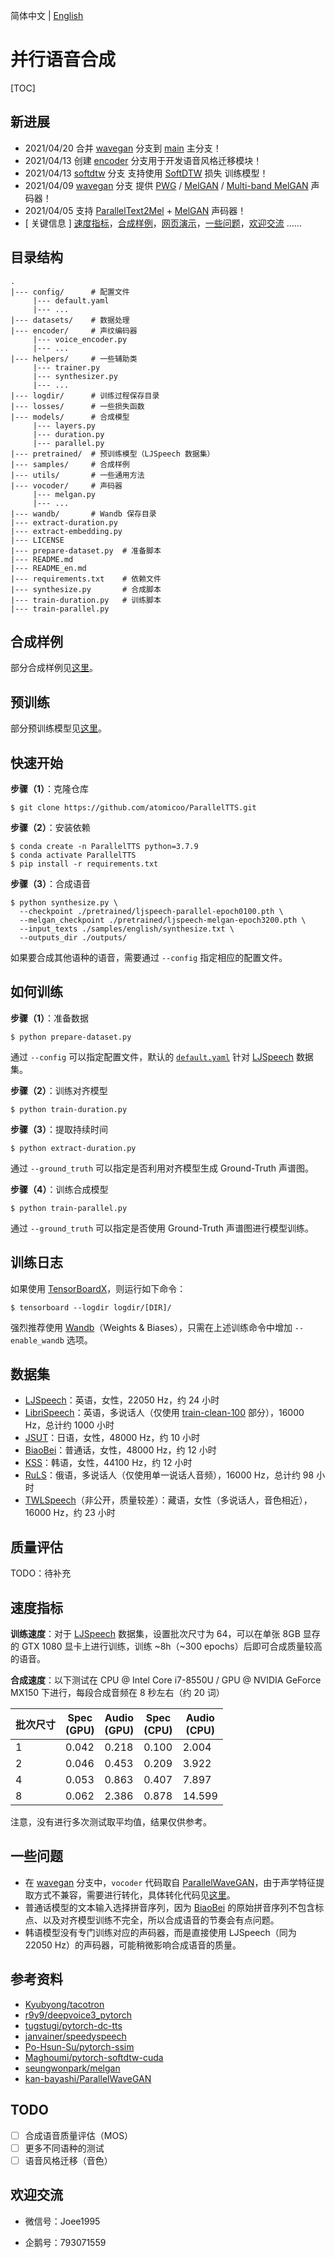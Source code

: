 简体中文 | [English](./README_en.md)

# 并行语音合成

[TOC]

## 新进展

- 2021/04/20 合并 [wavegan](https://github.com/atomicoo/ParallelTTS/tree/wavegan) 分支到 [main](https://github.com/atomicoo/ParallelTTS/tree/main) 主分支！
- 2021/04/13 创建 [encoder](https://github.com/atomicoo/ParallelTTS/tree/encoder) 分支用于开发语音风格迁移模块！
- 2021/04/13 [softdtw](https://github.com/atomicoo/ParallelTTS/tree/softdtw) 分支 支持使用 [SoftDTW](https://arxiv.org/abs/1703.01541) 损失 训练模型！
- 2021/04/09 [wavegan](https://github.com/atomicoo/ParallelTTS/tree/wavegan) 分支 提供 [PWG](https://arxiv.org/abs/1910.11480) / [MelGAN](https://arxiv.org/abs/1910.06711) / [Multi-band MelGAN](https://arxiv.org/abs/2005.05106) 声码器！
- 2021/04/05 支持 [ParallelText2Mel](https://github.com/atomicoo/ParallelTTS/blob/main/models/parallel.py) + [MelGAN](https://arxiv.org/abs/1910.06711) 声码器！
- [ 关键信息 ]  [速度指标](#速度指标)，[合成样例](https://github.com/atomicoo/ParallelTTS/tree/main/samples/)，[网页演示](https://github.com/atomicoo/PTTS-WebAPP)，[一些问题](#一些问题)，[欢迎交流](#欢迎交流) ……

## 目录结构

```
.
|--- config/      # 配置文件
     |--- default.yaml
     |--- ...
|--- datasets/    # 数据处理
|--- encoder/     # 声纹编码器
     |--- voice_encoder.py
     |--- ...
|--- helpers/     # 一些辅助类
     |--- trainer.py
     |--- synthesizer.py
     |--- ...
|--- logdir/      # 训练过程保存目录
|--- losses/      # 一些损失函数
|--- models/      # 合成模型
     |--- layers.py
     |--- duration.py
     |--- parallel.py
|--- pretrained/  # 预训练模型（LJSpeech 数据集）
|--- samples/     # 合成样例
|--- utils/       # 一些通用方法
|--- vocoder/     # 声码器
     |--- melgan.py
     |--- ...
|--- wandb/       # Wandb 保存目录
|--- extract-duration.py
|--- extract-embedding.py
|--- LICENSE
|--- prepare-dataset.py  # 准备脚本
|--- README.md
|--- README_en.md
|--- requirements.txt    # 依赖文件
|--- synthesize.py       # 合成脚本
|--- train-duration.py   # 训练脚本
|--- train-parallel.py
```

## 合成样例

部分合成样例见[这里](https://github.com/atomicoo/ParallelTTS/tree/main/samples/)。

## 预训练

部分预训练模型见[这里](https://github.com/atomicoo/ParallelTTS/tree/main/pretrained/)。

## 快速开始

**步骤（1）**：克隆仓库

```shell
$ git clone https://github.com/atomicoo/ParallelTTS.git
```

**步骤（2）**：安装依赖

```shell
$ conda create -n ParallelTTS python=3.7.9
$ conda activate ParallelTTS
$ pip install -r requirements.txt
```

**步骤（3）**：合成语音

```shell
$ python synthesize.py \
  --checkpoint ./pretrained/ljspeech-parallel-epoch0100.pth \
  --melgan_checkpoint ./pretrained/ljspeech-melgan-epoch3200.pth \
  --input_texts ./samples/english/synthesize.txt \
  --outputs_dir ./outputs/
```

如果要合成其他语种的语音，需要通过 `--config` 指定相应的配置文件。

## 如何训练

**步骤（1）**：准备数据

```shell
$ python prepare-dataset.py
```

通过 `--config` 可以指定配置文件，默认的 [`default.yaml`](https://github.com/atomicoo/ParallelTTS/blob/main/config/default.yaml) 针对 [LJSpeech](https://keithito.com/LJ-Speech-Dataset/) 数据集。

**步骤（2）**：训练对齐模型

```shell
$ python train-duration.py
```

**步骤（3）**：提取持续时间

```shell
$ python extract-duration.py
```

通过 `--ground_truth` 可以指定是否利用对齐模型生成 Ground-Truth 声谱图。

**步骤（4）**：训练合成模型

```shell
$ python train-parallel.py
```

通过 `--ground_truth` 可以指定是否使用 Ground-Truth 声谱图进行模型训练。

## 训练日志

如果使用 [TensorBoardX](https://github.com/lanpa/tensorboardX)，则运行如下命令：

```
$ tensorboard --logdir logdir/[DIR]/
```

强烈推荐使用 [Wandb](https://wandb.ai/)（Weights & Biases），只需在上述训练命令中增加 `--enable_wandb` 选项。

## 数据集

- [LJSpeech](https://keithito.com/LJ-Speech-Dataset/)：英语，女性，22050 Hz，约 24 小时
- [LibriSpeech](https://www.openslr.org/12/)：英语，多说话人（仅使用 [train-clean-100](https://www.openslr.org/resources/12/train-clean-100.tar.gz) 部分），16000 Hz，总计约 1000 小时
- [JSUT](https://sites.google.com/site/shinnosuketakamichi/publication/jsut)：日语，女性，48000 Hz，约 10 小时
- [BiaoBei](https://www.data-baker.com/open_source.html)：普通话，女性，48000 Hz，约 12 小时
- [KSS](https://www.kaggle.com/bryanpark/korean-single-speaker-speech-dataset)：韩语，女性，44100 Hz，约 12 小时
- [RuLS](https://www.openslr.org/96/)：俄语，多说话人（仅使用单一说话人音频），16000 Hz，总计约 98 小时
- [TWLSpeech](#)（非公开，质量较差）：藏语，女性（多说话人，音色相近），16000 Hz，约 23 小时

## 质量评估

TODO：待补充

## 速度指标

**训练速度**：对于 [LJSpeech](https://keithito.com/LJ-Speech-Dataset/) 数据集，设置批次尺寸为 64，可以在单张 8GB 显存的 GTX 1080 显卡上进行训练，训练 ~8h（~300 epochs）后即可合成质量较高的语音。

**合成速度**：以下测试在 CPU @ Intel Core i7-8550U / GPU @ NVIDIA GeForce MX150 下进行，每段合成音频在 8 秒左右（约 20 词）

| 批次尺寸 | Spec<br>(GPU) | Audio<br>(GPU) | Spec<br>(CPU) | Audio<br>(CPU) |
| -------- | ------------- | -------------- | ------------- | -------------- |
| 1        | 0.042         | 0.218          | 0.100         | 2.004          |
| 2        | 0.046         | 0.453          | 0.209         | 3.922          |
| 4        | 0.053         | 0.863          | 0.407         | 7.897          |
| 8        | 0.062         | 2.386          | 0.878         | 14.599         |

注意，没有进行多次测试取平均值，结果仅供参考。

## 一些问题

- 在 [wavegan](https://github.com/atomicoo/ParallelTTS/tree/wavegan) 分支中，`vocoder` 代码取自 [ParallelWaveGAN](https://github.com/kan-bayashi/ParallelWaveGAN)，由于声学特征提取方式不兼容，需要进行转化，具体转化代码见[这里](https://github.com/atomicoo/ParallelTTS/blob/4eb44679271494f1d478da281ae474a07dfe77c6/synthesize.wave.py#L79-L85)。
- 普通话模型的文本输入选择拼音序列，因为 [BiaoBei](https://www.data-baker.com/open_source.html) 的原始拼音序列不包含标点、以及对齐模型训练不完全，所以合成语音的节奏会有点问题。
- 韩语模型没有专门训练对应的声码器，而是直接使用 LJSpeech（同为 22050 Hz）的声码器，可能稍微影响合成语音的质量。

## 参考资料

- [Kyubyong/tacotron](https://github.com/Kyubyong/tacotron)
- [r9y9/deepvoice3_pytorch](https://github.com/r9y9/deepvoice3_pytorch)
- [tugstugi/pytorch-dc-tts](https://github.com/tugstugi/pytorch-dc-tts)
- [janvainer/speedyspeech](https://github.com/janvainer/speedyspeech)
- [Po-Hsun-Su/pytorch-ssim](https://github.com/Po-Hsun-Su/pytorch-ssim)
- [Maghoumi/pytorch-softdtw-cuda](https://github.com/Maghoumi/pytorch-softdtw-cuda)
- [seungwonpark/melgan](https://github.com/seungwonpark/melgan)
- [kan-bayashi/ParallelWaveGAN](https://github.com/kan-bayashi/ParallelWaveGAN)

## TODO

- [ ] 合成语音质量评估（MOS）
- [ ] 更多不同语种的测试
- [ ] 语音风格迁移（音色）

## 欢迎交流

- 微信号：Joee1995

- 企鹅号：793071559